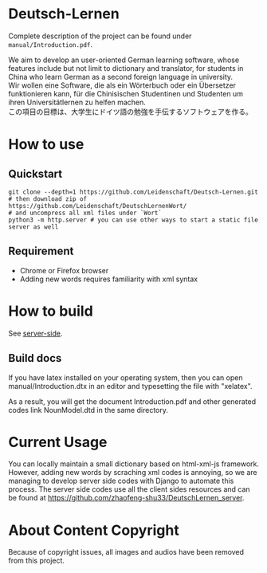 # Deutsch-Lernen
Complete description of the project can be found under `manual/Introduction.pdf`.

We aim to develop an user-oriented German learning software, whose features include but not limit to dictionary and translator, for students in China who learn German as a second foreign language in university.       
Wir wollen eine Software, die als ein Wörterbuch oder ein Übersetzer funktionieren kann, für die Chinisischen Studentinen und Studenten um ihren Universitätlernen zu helfen machen.       
この項目の目標は、大学生にドイツ語の勉強を手伝するソフトウェアを作る。

# How to use
## Quickstart
```
git clone --depth=1 https://github.com/Leidenschaft/Deutsch-Lernen.git
# then download zip of https://github.com/Leidenschaft/DeutschLernenWort/
# and uncompress all xml files under `Wort`
python3 -m http.server # you can use other ways to start a static file server as well
```
## Requirement
* Chrome or Firefox browser
* Adding new words requires familiarity with xml syntax

# How to build
See  [server-side](https://github.com/Leidenschaft/DeutschLernen_server).

## Build docs
If you have latex installed on your operating system, then you can open manual/Introduction.dtx in an editor and typesetting the file with "xelatex".

As a result, you will get the document Introduction.pdf and other generated codes link NounModel.dtd in the same directory.

# Current Usage
You can locally maintain a small dictionary based on html-xml-js framework. 
However, adding new words by scraching xml codes is annoying, 
so we are managing to develop server side codes with Django to automate this process. 
The server side codes use all the client sides 
resources and can be found at https://github.com/zhaofeng-shu33/DeutschLernen_server.

# About Content Copyright
Because of copyright issues, all images and audios have been removed from this project.








